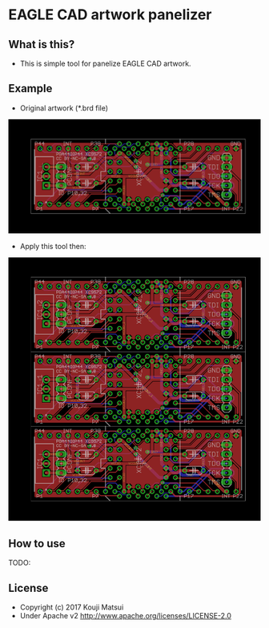 # EAGLE CAD artwork panelizer

## What is this?

* This is simple tool for panelize EAGLE CAD artwork.

## Example

* Original artwork (*.brd file)

![Original artwork](OriginalArtwork.png)

* Apply this tool then:

![Panelized artwork](PanelizedArtwork.png)

## How to use

TODO:

## License
* Copyright (c) 2017 Kouji Matsui
* Under Apache v2 http://www.apache.org/licenses/LICENSE-2.0
